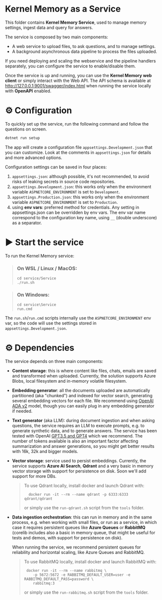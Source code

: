 # Kernel Memory as a Service

This folder contains **Kernel Memory Service**, used to manage memory
settings, ingest data and query for answers.

The service is composed by two main components:

* A web service to upload files, to ask questions, and to manage settings.
* A background asynchronous data pipeline to process the files uploaded.

If you need deploying and scaling the webservice and the pipeline handlers
separately, you can configure the service to enable/disable them.

Once the service is up and running, you can use the **Kernel Memory web
client** or simply interact with the Web API. The API schema is available
at http://127.0.0.1:9001/swagger/index.html when running the service locally
with **OpenAPI** enabled.

# ⚙️ Configuration

To quickly set up the service, run the following command and follow the
questions on screen.

```bash
dotnet run setup
```

The app will create a configuration file `appsettings.Development.json`
that you can customize. Look at the comments in `appsettings.json` for
details and more advanced options.

Configuration settings can be saved in four places:

1. `appsettings.json`: although possible, it's not recommended, to avoid
   risks of leaking secrets in source code repositories.
2. `appsettings.Development.json`: this works only when the environment
   variable `ASPNETCORE_ENVIRONMENT` is set to `Development`.
3. `appsettings.Production.json`: this works only when the environment
   variable `ASPNETCORE_ENVIRONMENT` is set to `Production`.
4. using **env vars**: preferred method for credentials. Any setting in
   appsettings.json can be overridden by env vars. The env var name correspond
   to the configuration key name, using `__` (double underscore) as a separator.

# ▶️ Start the service

To run the Kernel Memory service:

> ### On WSL / Linux / MacOS:
>
> ```shell
> cd service/Service
> ./run.sh
> ```

> ### On Windows:
>
> ```shell
> cd service\Service
> run.cmd
> ```

The `run.sh`/`run.cmd` scripts internally use the `ASPNETCORE_ENVIRONMENT`
env var, so the code will use the settings stored in `appsettings.Development.json`.

# ⚙️ Dependencies

The service depends on three main components:

* **Content storage**: this is where content like files, chats, emails are
  saved and transformed when uploaded. Currently, the solution supports Azure Blobs,
  local filesystem and in-memory volatile filesystem.


* **Embedding generator**: all the documents uploaded are automatically
  partitioned (aka "chunked") and indexed for vector search, generating
  several embedding vectors for each file. We recommend using
  [OpenAI ADA v2](https://platform.openai.com/docs/guides/embeddings/what-are-embeddings)
  model, though you can easily plug in any embedding generator if needed.


* **Text generator** (aka LLM): during document ingestion and when asking
  questions, the service requires an LLM to execute prompts, e.g. to
  generate synthetic data, and to generate answers. The service has
  been tested with OpenAI
  [GPT3.5 and GPT4](https://platform.openai.com/docs/models/overview)
  which we recommend. The number of tokens available is also an important
  factor affecting summarization and answer generations, so you might
  get better results with 16k, 32k and bigger models.


* **Vector storage**: service used to persist embeddings. Currently, the
  service supports **Azure AI Search**, **Qdrant** and a very basic
  in memory vector storage with support for persistence on disk.
  Soon we'll add support for more DBs.

  > To use Qdrant locally, install docker and launch Qdrant with:
  >
  >       docker run -it --rm --name qdrant -p 6333:6333 qdrant/qdrant
  > or simply use the `run-qdrant.sh` script from the `tools` folder.


* **Data ingestion orchestration**: this can run in memory and in the same
  process, e.g. when working with small files, or run as a service, in which
  case it requires persistent queues like **Azure Queues** or **RabbitMQ**
  (corelib includes also a basic in memory queue, that might be useful
  for tests and demos, with support for persistence on disk).

  When running the service, we recommend persistent queues for reliability and
  horizontal scaling, like Azure Queues and RabbitMQ.

  > To use RabbitMQ locally, install docker and launch RabbitMQ with:
  >
  >      docker run -it --rm --name rabbitmq \
  >         -p 5672:5672 -e RABBITMQ_DEFAULT_USER=user -e RABBITMQ_DEFAULT_PASS=password \
  >         rabbitmq:3
  > or simply use the `run-rabbitmq.sh` script from the `tools` folder.
